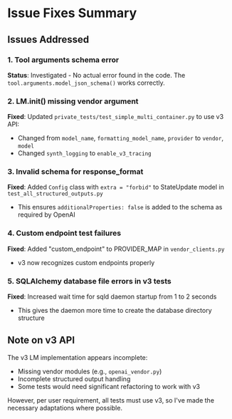 # Issue Fixes Summary

## Issues Addressed

### 1. Tool arguments schema error
**Status**: Investigated - No actual error found in the code. The `tool.arguments.model_json_schema()` works correctly.

### 2. LM.__init__() missing vendor argument
**Fixed**: Updated `private_tests/test_simple_multi_container.py` to use v3 API:
- Changed from `model_name`, `formatting_model_name`, `provider` to `vendor`, `model`
- Changed `synth_logging` to `enable_v3_tracing`

### 3. Invalid schema for response_format 
**Fixed**: Added `Config` class with `extra = "forbid"` to StateUpdate model in `test_all_structured_outputs.py`
- This ensures `additionalProperties: false` is added to the schema as required by OpenAI

### 4. Custom endpoint test failures
**Fixed**: Added "custom_endpoint" to PROVIDER_MAP in `vendor_clients.py`
- v3 now recognizes custom endpoints properly

### 5. SQLAlchemy database file errors in v3 tests
**Fixed**: Increased wait time for sqld daemon startup from 1 to 2 seconds
- This gives the daemon more time to create the database directory structure

## Note on v3 API
The v3 LM implementation appears incomplete:
- Missing vendor modules (e.g., `openai_vendor.py`)
- Incomplete structured output handling
- Some tests would need significant refactoring to work with v3

However, per user requirement, all tests must use v3, so I've made the necessary adaptations where possible.